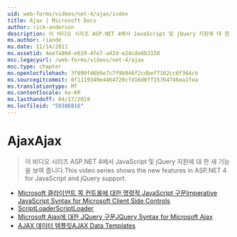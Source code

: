 ```yaml
---
uid: web-forms/videos/net-4/ajax/index
title: Ajax | Microsoft Docs
author: rick-anderson
description: 이 비디오 시리즈 ASP.NET 4에서 JavaScript 및 jQuery 지원에 대 한 새 기능을 보여 줍니다.
ms.author: riande
ms.date: 11/14/2011
ms.assetid: 4ee7a86d-e619-4fe7-ad2d-e24cde8b3158
msc.legacyurl: /web-forms/videos/net-4/ajax
msc.type: chapter
ms.openlocfilehash: 3f090f46b5e7c7f9b046f2cdbef7162cc6f364cb
ms.sourcegitcommit: 0f1119340e4464720cfd16d0ff15764746ea1fea
ms.translationtype: MT
ms.contentlocale: ko-KR
ms.lasthandoff: 04/17/2019
ms.locfileid: "59386816"
---
```

# <a name="ajax"></a><span data-ttu-id="b2cf6-103">Ajax</span><span class="sxs-lookup"><span data-stu-id="b2cf6-103">Ajax</span></span>

> <span data-ttu-id="b2cf6-104">이 비디오 시리즈 ASP.NET 4에서 JavaScript 및 jQuery 지원에 대 한 새 기능을 보여 줍니다.</span><span class="sxs-lookup"><span data-stu-id="b2cf6-104">This video series shows the new features in ASP.NET 4 for JavaScript and jQuery support.</span></span>


- [<span data-ttu-id="b2cf6-105">Microsoft 클라이언트 쪽 컨트롤에 대한 명령적 JavaScript 구문</span><span class="sxs-lookup"><span data-stu-id="b2cf6-105">Imperative JavaScript Syntax for Microsoft Client Side Controls</span></span>](aspnet-4-quick-hit-imperative-javascript-syntax-for-microsoft-client-side-controls.md)
- [<span data-ttu-id="b2cf6-106">ScriptLoader</span><span class="sxs-lookup"><span data-stu-id="b2cf6-106">ScriptLoader</span></span>](aspnet-4-quick-hit-the-scriptloader.md)
- [<span data-ttu-id="b2cf6-107">Microsoft Ajax에 대한 JQuery 구문</span><span class="sxs-lookup"><span data-stu-id="b2cf6-107">JQuery Syntax for Microsoft Ajax</span></span>](aspnet-4-quick-hit-jquery-syntax-for-microsoft-ajax.md)
- [<span data-ttu-id="b2cf6-108">AJAX 데이터 템플릿</span><span class="sxs-lookup"><span data-stu-id="b2cf6-108">AJAX Data Templates</span></span>](aspnet-4-quick-hit-ajax-data-templates.md)
